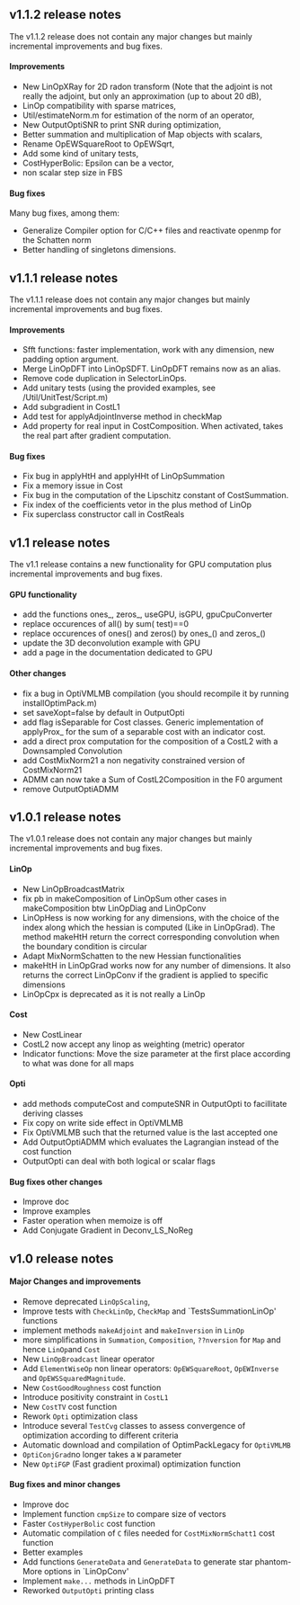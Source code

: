 ## v1.1.2 release notes
The v1.1.2 release does not contain any major changes but mainly incremental improvements and bug fixes. 

#### Improvements 
- New LinOpXRay for 2D radon transform (Note that the adjoint is not really the adjoint, but only an approximation (up to about 20 dB),
- LinOp compatibility with sparse matrices,
- Util/estimateNorm.m for estimation of the norm of an operator,
- New OutputOptiSNR to print SNR during optimization,
- Better summation and multiplication of Map objects with scalars,
- Rename OpEWSquareRoot to OpEWSqrt,
- Add some kind of unitary tests,
- CostHyperBolic: Epsilon can be a vector,
- non scalar step size in FBS


#### Bug fixes
Many bug fixes, among them:
- Generalize Compiler option for C/C++ files and reactivate openmp for the Schatten norm
- Better handling of singletons dimensions.



## v1.1.1 release notes
The v1.1.1 release does not contain any major changes but mainly incremental improvements and bug fixes. 

#### Improvements 
- Sfft functions: faster implementation, work with any dimension, new padding option argument.
- Merge LinOpDFT into LinOpSDFT. LinOpDFT remains now as an alias.
- Remove code duplication in SelectorLinOps.
- Add unitary tests (using the provided examples, see /Util/UnitTest/Script.m)
- Add subgradient in CostL1 
- Add test for applyAdjointInverse method in checkMap
- Add property for real input in CostComposition. When activated, takes the real part after gradient computation.

#### Bug fixes
- Fix bug in applyHtH and applyHHt of LinOpSummation
- Fix a memory issue in Cost
- Fix bug in the computation of the Lipschitz constant of CostSummation.
- Fix index of the coefficients vetor in the plus method of LinOp
- Fix superclass constructor call in CostReals

## v1.1 release notes
The v1.1 release contains a new functionality for GPU computation plus incremental improvements and bug fixes. 

#### GPU functionality
- add the functions ones_, zeros_, useGPU, isGPU, gpuCpuConverter
- replace occurences of all() by sum( test)==0 
- replace occurences of ones() and zeros() by  ones_() and zeros_()
- update the 3D deconvolution example with GPU
- add a page in the documentation dedicated to GPU

#### Other changes
- fix a bug in OptiVMLMB compilation (you should recompile it by running installOptimPack.m)
- set saveXopt=false by default in OutputOpti
- add flag isSeparable for Cost classes. Generic implementation of applyProx_ for the sum of a separable cost with an indicator cost.
- add a direct prox computation for the composition of a CostL2 with a Downsampled Convolution
- add CostMixNorm21 a non negativity constrained version of CostMixNorm21
- ADMM can now take a Sum of CostL2Composition in the F0 argument
- remove OutputOptiADMM


## v1.0.1 release notes
The v1.0.1 release does not contain any major changes but mainly incremental improvements and bug fixes. 

#### LinOp
- New LinOpBroadcastMatrix
- fix pb in makeComposition of LinOpSum other cases in makeComposition btw LinOpDiag and LinOpConv
- LinOpHess is now working for any dimensions, with the choice of the index along which the hessian is computed (Like in LinOpGrad). The method makeHtH return the correct corresponding convolution when the boundary condition is circular
- Adapt MixNormSchatten to the new Hessian functionalities
- makeHtH in LinOpGrad works now for any number of dimensions. It also returns the correct LinOpConv if the gradient is applied to specific dimensions
- LinOpCpx is deprecated as it is not really a LinOp

#### Cost
- New CostLinear
- CostL2 now accept any linop as weighting (metric) operator
- Indicator functions: Move the size parameter at the first place according to what was done for all maps

#### Opti
- add methods computeCost and computeSNR in OutputOpti to facillitate deriving classes
- Fix copy on write side effect in OptiVMLMB
- Fix OptiVMLMB such that the returned value is the last accepted one
- Add OutputOptiADMM which evaluates the Lagrangian instead of the cost function
- OutputOpti can deal with both logical or scalar flags

#### Bug fixes other changes
- Improve doc
- Improve examples
- Faster operation when memoize is off
- Add Conjugate Gradient in Deconv_LS_NoReg


## v1.0 release notes

#### Major Changes and improvements
- Remove deprecated `LinOpScaling`,
- Improve tests with `CheckLinOp`, `CheckMap` and `TestsSummationLinOp' functions
- implement methods `makeAdjoint` and `makeInversion` in `LinOp`
- more simplifications in `Summation`, `Composition`, `??nversion` for `Map` and hence `LinOp`and `Cost`
- New `LinOpBroadcast` linear operator
- Add `ElementWiseOp` non linear operators: `OpEWSquareRoot`, `OpEWInverse` and `OpEWSSquaredMagnitude`.  
- New `CostGoodRoughness` cost function
- Introduce positivity constraint in `CostL1`
- New  `CostTV` cost function
- Rework `Opti` optimization class
- Introduce several `TestCvg` classes to assess convergence of optimization according to different criteria
- Automatic download and compilation of OptimPackLegacy for `OptiVMLMB`
- `OptiConjGrad`no longer takes a `W` parameter
- New `OptiFGP` (Fast gradient proximal) optimization function



#### Bug fixes and minor changes
- Improve doc
- Implement function `cmpSize` to compare size of vectors
- Faster `CostHyperBolic` cost function
- Automatic compilation of `C` files needed for `CostMixNormSchatt1` cost function
- Better examples
- Add functions `GenerateData` and `GenerateData` to generate  star phantom- More options in `LinOpConv'
- Implement `make...` methods in LinOpDFT
- Reworked `OutputOpti` printing class


